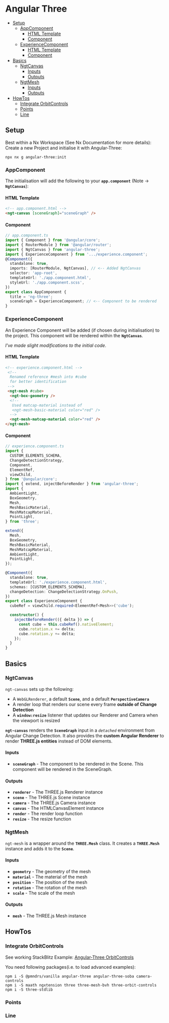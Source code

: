 # Angular Three

<!-- @import "[TOC]" {cmd="toc" depthFrom=2 depthTo=6 orderedList=false} -->

<!-- code_chunk_output -->

- [Setup](#setup)
  - [AppComponent](#appcomponent)
    - [HTML Template](#html-template)
    - [Component](#component)
  - [ExperienceComponent](#experiencecomponent)
    - [HTML Template](#html-template-1)
    - [Component](#component-1)
- [Basics](#basics)
  - [NgtCanvas](#ngtcanvas)
    - [Inputs](#inputs)
    - [Outputs](#outputs)
  - [NgtMesh](#ngtmesh)
    - [Inputs](#inputs-1)
    - [Outputs](#outputs-1)
- [HowTos](#howtos)
  - [Integrate OrbitControls](#integrate-orbitcontrols)
  - [Points](#points)
  - [Line](#line)

<!-- /code_chunk_output -->

## Setup

Best within a Nx Workspace (See Nx Documentation for more details): Create a new Project and initialise it with Angular-Three:

```shell
npx nx g angular-three:init
```

### AppComponent

The initialisation will add the following to your **`app.component`** (Note &rarr; **`NgtCanvas`**):

#### HTML Template

```html
<!-- app.component.html -->
<ngt-canvas [sceneGraph]="sceneGraph" />
```

#### Component

```ts
// app.component.ts
import { Component } from '@angular/core';
import { RouterModule } from '@angular/router';
import { NgtCanvas } from 'angular-three';
import { ExperienceComponent } from '.../experience.component';
@Component({
  standalone: true,
  imports: [RouterModule, NgtCanvas], // <-- Added NgtCanvas
  selector: 'app-root',
  templateUrl: './app.component.html',
  styleUrl: './app.component.scss',
})
export class AppComponent {
  title = 'ng-three';
  sceneGraph = ExperienceComponent; // <-- Component to be rendered
}
```

### ExperienceComponent

An Experience Component will be added (if chosen during initialisation) to the project. This component will be rendered within the **`NgtCanvas`**.

_I've made slight modifications to the initial code_.

#### HTML Template

```html
<!-- experience.component.html -->
 <!--
  Renamed reference #mesh into #cube
  for better identification
 -->
 <ngt-mesh #cube>
  <ngt-box-geometry />
  <!--
   Used matcap-material instead of
   <ngt-mesh-basic-material color="red" />
  -->
  <ngt-mesh-matcap-material color="red" />
</ngt-mesh>
```

#### Component

```ts
// experience.component.ts
import {
  CUSTOM_ELEMENTS_SCHEMA,
  ChangeDetectionStrategy,
  Component,
  ElementRef,
  viewChild,
} from '@angular/core';
import { extend, injectBeforeRender } from 'angular-three';
import {
  AmbientLight,
  BoxGeometry,
  Mesh,
  MeshBasicMaterial,
  MeshMatcapMaterial,
  PointLight,
} from 'three';

extend({
  Mesh,
  BoxGeometry,
  MeshBasicMaterial,
  MeshMatcapMaterial,
  AmbientLight,
  PointLight,
});

@Component({
  standalone: true,
  templateUrl: './experience.component.html',
  schemas: [CUSTOM_ELEMENTS_SCHEMA],
  changeDetection: ChangeDetectionStrategy.OnPush,
})
export class ExperienceComponent {
  cubeRef = viewChild.required<ElementRef<Mesh>>('cube');

  constructor() {
    injectBeforeRender(({ delta }) => {
      const cube = this.cubeRef().nativeElement;
      cube.rotation.x += delta;
      cube.rotation.y += delta;
    });
  }
}
```

## Basics

### NgtCanvas

`ngt-canvas` sets up the following:

- A `WebGLRenderer`, a default **`Scene`**, and a default **`PerspectiveCamera`**
- A render loop that renders our scene every frame **outside of Change Detection**
- A **`window:resize`** listener that updates our Renderer and Camera when the viewport is resized

**`ngt-canvas`** renders the **`SceneGraph`** input in a _`detached`_ environment from Angular Change Detection. It also provides the **custom Angular Renderer** to render **THREE.js entities** instead of DOM elements.

#### Inputs

- **`sceneGraph`** - The component to be rendered in the Scene. This component will be rendered in the SceneGraph.

#### Outputs

- **`renderer`** - The THREE.js Renderer instance
- **`scene`** - The THREE.js Scene instance
- **`camera`** - The THREE.js Camera instance
- **`canvas`** - The HTMLCanvasElement instance
- **`render`** - The render loop function
- **`resize`** - The resize function

### NgtMesh

`ngt-mesh` is a wrapper around the **`THREE.Mesh`** class. It creates a **`THREE.Mesh`** instance and adds it to the **`Scene`**.

#### Inputs

- **`geometry`** - The geometry of the mesh
- **`material`** - The material of the mesh
- **`position`** - The position of the mesh
- **`rotation`** - The rotation of the mesh
- **`scale`** - The scale of the mesh

#### Outputs

- **`mesh`** - The THREE.js Mesh instance

## HowTos

### Integrate OrbitControls

See working StackBlitz Example: [Angular-Three OrbitControls](https://stackblitz.com/edit/stackblitz-starters-kazbbu)

You need following packages(i.e. to load advanced examples):

```shell
npm i -S @pmndrs/vanilla angular-three angular-three-soba camera-controls
npm i -S maath ngxtension three three-mesh-bvh three-orbit-controls
npm i -S three-stdlib
```

### Points

### Line
